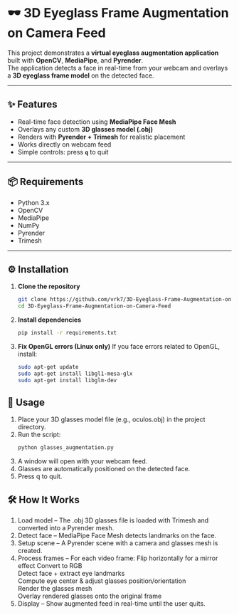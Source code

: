 # 🕶️ 3D Eyeglass Frame Augmentation on Camera Feed

This project demonstrates a **virtual eyeglass augmentation application** built with **OpenCV**, **MediaPipe**, and **Pyrender**.  
The application detects a face in real-time from your webcam and overlays a **3D eyeglass frame model** on the detected face.

---

## ✨ Features
- Real-time face detection using **MediaPipe Face Mesh**
- Overlays any custom **3D glasses model (.obj)**
- Renders with **Pyrender + Trimesh** for realistic placement
- Works directly on webcam feed
- Simple controls: press **`q`** to quit

---

## 📦 Requirements
- Python 3.x
- OpenCV
- MediaPipe
- NumPy
- Pyrender
- Trimesh

---

## ⚙️ Installation

1. **Clone the repository**
   ```bash
   git clone https://github.com/vrk7/3D-Eyeglass-Frame-Augmentation-on-Camera-Feed.git
   cd 3D-Eyeglass-Frame-Augmentation-on-Camera-Feed

2. **Install dependencies**
   ```bash
   pip install -r requirements.txt
3. **Fix OpenGL errors (Linux only)**
   If you face errors related to OpenGL, install:

   ```bash
   sudo apt-get update
   sudo apt-get install libgl1-mesa-glx
   sudo apt-get install libglm-dev

## 🚀 Usage

1. Place your 3D glasses model file (e.g., oculos.obj) in the project directory.
2. Run the script:
   ```bash
   python glasses_augmentation.py
3. A window will open with your webcam feed.
4. Glasses are automatically positioned on the detected face.
5. Press q to quit.

## 🛠️ How It Works

1. Load model – The .obj 3D glasses file is loaded with Trimesh and converted into a Pyrender mesh.
2. Detect face – MediaPipe Face Mesh detects landmarks on the face.
3. Setup scene – A Pyrender scene with a camera and glasses mesh is created.
4. Process frames – For each video frame:
   Flip horizontally for a mirror effect 
   Convert to RGB  
   Detect face + extract eye landmarks   
   Compute eye center & adjust glasses position/orientation   
   Render the glasses mesh   
   Overlay rendered glasses onto the original frame
5. Display – Show augmented feed in real-time until the user quits.
